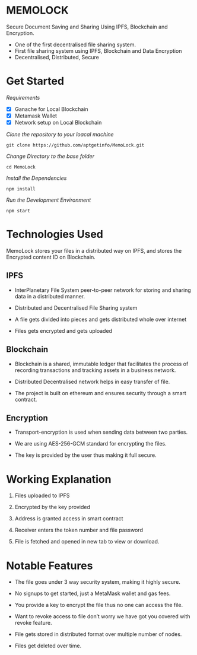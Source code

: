 # MEMOLOCK


Secure Document Saving and Sharing Using IPFS, Blockchain and Encryption.
-   One of the first decentralised file sharing system.
-   First file sharing system using IPFS, Blockchain and Data Encryption
-   Decentralised, Distributed, Secure

# Get Started
*Requirements*
 

 - [x] Ganache for Local Blockchain
 - [x] Metamask Wallet
 - [x] Network setup on Local Blockchain

 *Clone the repository to your loacal machine*
 

    git clone https://github.com/aptgetinfo/MemoLock.git
    
 *Change Directory to the base folder*
 

    cd MemoLock
  *Install the Dependencies*
 

    npm install
 *Run the Development Environment*
 

    npm start
    

# Technologies Used

MemoLock stores your files in a distributed way on IPFS, and stores the Encrypted content ID on Blockchain.

## IPFS

-   InterPlanetary File System peer-to-peer network for storing and sharing data in a distributed manner.
    
-   Distributed and Decentralised File Sharing system
    
-   A file gets divided into pieces and gets distributed whole over internet
    
-   Files gets encrypted and gets uploaded

## Blockchain

-   Blockchain is a shared, immutable ledger that facilitates the process of recording transactions and tracking assets in a business network.
    
-   Distributed Decentralised network helps in easy transfer of file.
    
-   The project is built on ethereum and ensures security through a smart contract.
## Encryption

-   Transport-encryption is used when sending data between two parties.
    
-   We are using AES-256-GCM standard for encrypting the files.
    
-   The key is provided by the user thus making it full secure.
# Working Explanation

1.  Files uploaded to IPFS
    
2.  Encrypted by the key provided
    
3.  Address is granted access in smart contract
    
4.  Receiver enters the token number and file password
    
5.  File is fetched and opened in new tab to view or download.
# Notable Features

-   The file goes under 3 way security system, making it highly secure.
    
-   No signups to get started, just a MetaMask wallet and gas fees.
    
-   You provide a key to encrypt the file thus no one can access the file.
    
-   Want to revoke access to file don’t worry we have got you covered with revoke feature.
    
-   File gets stored in distributed format over multiple number of nodes.
    
-   Files get deleted over time.
